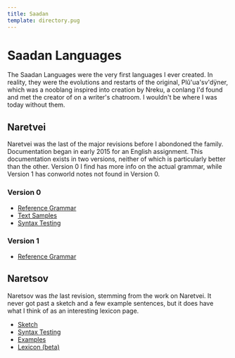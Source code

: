 ```yaml
---
title: Saadan
template: directory.pug
---
```


# Saadan Languages
<!--{#top.center}-->
The Saadan Languages were the very first languages I ever created. In reality, they were the evolutions and restarts of the original, Plû'ua'sv'dÿner, which was a nooblang inspired into creation by Nreku, a conlang I'd found and met the creator of on a writer's chatroom. I wouldn't be where I was today without them.

## Naretvei
Naretvei was the last of the major revisions before I abondoned the family. Documentation began in early 2015 for an English assignment. This documentation exists in two versions, neither of which is particularly better than the other. Version 0 I find has more info on the actual grammar, while Version 1 has conworld notes not found in Version 0.

### Version 0
- [Reference Grammar](naretvei/00/index.html)
- [Text Samples](naretvei/00/text-samples.html)
- [Syntax Testing](naretvei/00/graded-sentences-for-analysis.html)

### Version 1
- [Reference Grammar](/conlang/naretvei/1/reference.html)

## Naretsov
Naretsov was *the* last revision, stemming from the work on Naretvei. It never got past a sketch and a few example sentences, but it does have what I think of as an interesting lexicon page.
- [Sketch](/conlang/naretsov/sketch.html)
- [Syntax Testing](/conlang/naretsov/gsfa.html)
- [Examples](/conlang/naretsov/examples.html)
- [Lexicon (beta)](/conlang/naretsov/lexicon/)